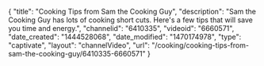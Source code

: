 {
    "title": "Cooking Tips from Sam the Cooking Guy",
    "description": "Sam the Cooking Guy has lots of cooking short cuts. Here's a few tips that will save you time and energy.",
    "channelid": "6410335",
    "videoid": "6660571",
    "date_created": "1444528068",
    "date_modified": "1470174978",
    "type": "captivate",
    "layout": "channelVideo",
    "url": "\/cooking\/cooking-tips-from-sam-the-cooking-guy\/6410335-6660571"
}